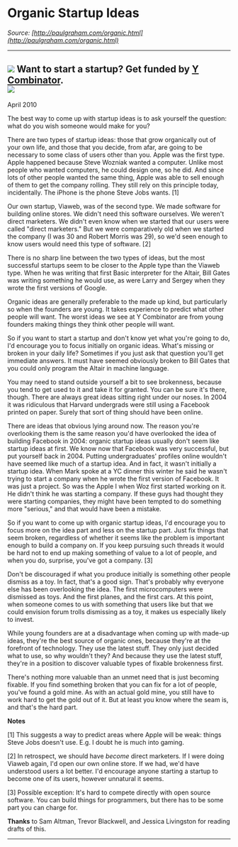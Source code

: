 # Organic Startup Ideas

_Source: [http://paulgraham.com/organic.html](http://paulgraham.com/organic.html)_

---

![](http://www.virtumundo.com/images/spacer.gif) **Want to start a startup?** Get funded by [Y Combinator](http://ycombinator.com/apply.html).    
![](http://www.virtumundo.com/images/spacer.gif)  
---  
  
April 2010  
  
The best way to come up with startup ideas is to ask yourself the question: what do you wish someone would make for you?  
  
There are two types of startup ideas: those that grow organically out of your own life, and those that you decide, from afar, are going to be necessary to some class of users other than you. Apple was the first type. Apple happened because Steve Wozniak wanted a computer. Unlike most people who wanted computers, he could design one, so he did. And since lots of other people wanted the same thing, Apple was able to sell enough of them to get the company rolling. They still rely on this principle today, incidentally. The iPhone is the phone Steve Jobs wants. [1]  
  
Our own startup, Viaweb, was of the second type. We made software for building online stores. We didn't need this software ourselves. We weren't direct marketers. We didn't even know when we started that our users were called "direct marketers." But we were comparatively old when we started the company (I was 30 and Robert Morris was 29), so we'd seen enough to know users would need this type of software. [2]  
  
There is no sharp line between the two types of ideas, but the most successful startups seem to be closer to the Apple type than the Viaweb type. When he was writing that first Basic interpreter for the Altair, Bill Gates was writing something he would use, as were Larry and Sergey when they wrote the first versions of Google.  
  
Organic ideas are generally preferable to the made up kind, but particularly so when the founders are young. It takes experience to predict what other people will want. The worst ideas we see at Y Combinator are from young founders making things they think other people will want.  
  
So if you want to start a startup and don't know yet what you're going to do, I'd encourage you to focus initially on organic ideas. What's missing or broken in your daily life? Sometimes if you just ask that question you'll get immediate answers. It must have seemed obviously broken to Bill Gates that you could only program the Altair in machine language.  
  
You may need to stand outside yourself a bit to see brokenness, because you tend to get used to it and take it for granted. You can be sure it's there, though. There are always great ideas sitting right under our noses. In 2004 it was ridiculous that Harvard undergrads were still using a Facebook printed on paper. Surely that sort of thing should have been online.  
  
There are ideas that obvious lying around now. The reason you're overlooking them is the same reason you'd have overlooked the idea of building Facebook in 2004: organic startup ideas usually don't seem like startup ideas at first. We know now that Facebook was very successful, but put yourself back in 2004. Putting undergraduates' profiles online wouldn't have seemed like much of a startup idea. And in fact, it wasn't initially a startup idea. When Mark spoke at a YC dinner this winter he said he wasn't trying to start a company when he wrote the first version of Facebook. It was just a project. So was the Apple I when Woz first started working on it. He didn't think he was starting a company. If these guys had thought they were starting companies, they might have been tempted to do something more "serious," and that would have been a mistake.  
  
So if you want to come up with organic startup ideas, I'd encourage you to focus more on the idea part and less on the startup part. Just fix things that seem broken, regardless of whether it seems like the problem is important enough to build a company on. If you keep pursuing such threads it would be hard not to end up making something of value to a lot of people, and when you do, surprise, you've got a company. [3]  
  
Don't be discouraged if what you produce initially is something other people dismiss as a toy. In fact, that's a good sign. That's probably why everyone else has been overlooking the idea. The first microcomputers were dismissed as toys. And the first planes, and the first cars. At this point, when someone comes to us with something that users like but that we could envision forum trolls dismissing as a toy, it makes us especially likely to invest.  
  
While young founders are at a disadvantage when coming up with made-up ideas, they're the best source of organic ones, because they're at the forefront of technology. They use the latest stuff. They only just decided what to use, so why wouldn't they? And because they use the latest stuff, they're in a position to discover valuable types of fixable brokenness first.  
  
There's nothing more valuable than an unmet need that is just becoming fixable. If you find something broken that you can fix for a lot of people, you've found a gold mine. As with an actual gold mine, you still have to work hard to get the gold out of it. But at least you know where the seam is, and that's the hard part.  
  
  
  
  
  
**Notes**  
  
[1] This suggests a way to predict areas where Apple will be weak: things Steve Jobs doesn't use. E.g. I doubt he is much into gaming.  
  
[2] In retrospect, we should have _become_ direct marketers. If I were doing Viaweb again, I'd open our own online store. If we had, we'd have understood users a lot better. I'd encourage anyone starting a startup to become one of its users, however unnatural it seems.  
  
[3] Possible exception: It's hard to compete directly with open source software. You can build things for programmers, but there has to be some part you can charge for.  
  
**Thanks** to Sam Altman, Trevor Blackwell, and Jessica Livingston for reading drafts of this.  
  

  
  

* * *